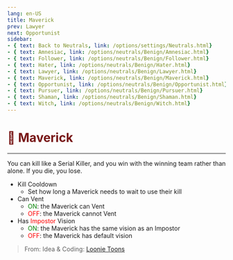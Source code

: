 ```yaml
---
lang: en-US
title: Maverick
prev: Lawyer
next: Opportunist
sidebar:
- { text: Back to Neutrals, link: /options/settings/Neutrals.html}
- { text: Amnesiac, link: /options/neutrals/Benign/Amnesiac.html}
- { text: Follower, link: /options/neutrals/Benign/Follower.html}
- { text: Hater, link: /options/neutrals/Benign/Hater.html}
- { text: Lawyer, link: /options/neutrals/Benign/Lawyer.html}
- { text: Maverick, link: /options/neutrals/Benign/Maverick.html}
- { text: Opportunist, link: /options/neutrals/Benign/Opportunist.html}
- { text: Pursuer, link: /options/neutrals/Benign/Pursuer.html}
- { text: Shaman, link: /options/neutrals/Benign/Shaman.html}
- { text: Witch, link: /options/neutrals/Benign/Witch.html}
---
```


# <font color="#781717">🤠 <b>Maverick</b></font> <Badge text="Benign" type="tip" vertical="middle"/>
---

You can kill like a Serial Killer, and you win with the winning team rather than alone. If you die, you lose.
* Kill Cooldown
  * Set how long a Maverick needs to wait to use their kill
* Can Vent
  * <font color=green>ON</font>: the Maverick can Vent
  * <font color=red>OFF</font>: the Maverick cannot Vent
* Has <font color=red>Impostor</font> Vision
  * <font color=green>ON</font>: the Maverick has the same vision as an Impostor
  * <font color=red>OFF</font>: the Maverick has default vision

> From: Idea & Coding: [Loonie Toons](https://github.com/Loonie-Toons)